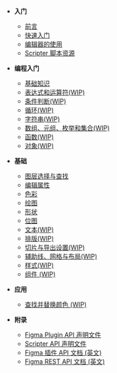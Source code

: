 - **入门**
    - [前言](content/foreword)
    - [快速入门](content/quick_start)
    - [编辑器的使用](content/editor)
    - [Scripter 脚本资源](content/scripts)

- **编程入门**
    - [基础知识](content/base)
    - [表达式和运算符(WIP)](content/operator)
    - [条件判断(WIP)](content/condition)
    - [循环(WIP)](content/loop)
    - [字符串(WIP)](content/string)
    - [数组、元组、枚举和集合(WIP)](content/array)
    - [函数(WIP)](content/function)
    - [对象(WIP)](content/object)
    
- **基础**
    - [图层选择与查找](content/selection)
    - [编辑属性](content/editing_properties)
    - [色彩](content/color)
    - [绘图](content/drawing)
    - [形状](content/shape)
    - [位图](content/image)
    - [文本(WIP)](content/text)
    - [排版(WIP)](content/layout)
    - [切片与导出设置(WIP)](content/slice)
    - [辅助线、网格与布局(WIP)](content/guide)
    - [样式(WIP)](content/style)
    - [组件 (WIP)](content/component)
    
- **应用**
    - [查找并替换颜色 (WIP)](content/find_and_replace_color)

- **附录**
    - [Figma Plugin API 声明文件](content/figma_api)
    - [Scripter API 声明文件](content/scripter_api)
    - [Figma 插件 API 文档 (英文)](https://www.figma.com/plugin-docs/api/api-overview/)
    - [Figma REST API 文档 (英文)](https://www.figma.com/developers/api)
